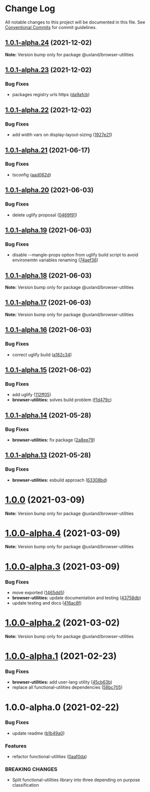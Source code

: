 # Change Log

All notable changes to this project will be documented in this file.
See [Conventional Commits](https://conventionalcommits.org) for commit guidelines.

## [1.0.1-alpha.24](https://github.com/uxland/uxland/compare/@uxland/browser-utilities@1.0.1-alpha.23...@uxland/browser-utilities@1.0.1-alpha.24) (2021-12-02)

**Note:** Version bump only for package @uxland/browser-utilities





## [1.0.1-alpha.23](https://github.com/uxland/uxland/compare/@uxland/browser-utilities@1.0.1-alpha.22...@uxland/browser-utilities@1.0.1-alpha.23) (2021-12-02)


### Bug Fixes

* packages registry urls https ([da9afcb](https://github.com/uxland/uxland/commit/da9afcbd2c6b611b11e9c21e3164bac5e7138b0d))





## [1.0.1-alpha.22](https://github.com/uxland/uxland/compare/@uxland/browser-utilities@1.0.1-alpha.21...@uxland/browser-utilities@1.0.1-alpha.22) (2021-12-02)


### Bug Fixes

* add width vars on display-layout-sizing ([1927e21](https://github.com/uxland/uxland/commit/1927e21c10293d655c8f87fea1761fcb543439bd))





## [1.0.1-alpha.21](https://github.com/uxland/uxland/compare/@uxland/browser-utilities@1.0.1-alpha.20...@uxland/browser-utilities@1.0.1-alpha.21) (2021-06-17)


### Bug Fixes

* tsconfig ([aad062d](https://github.com/uxland/uxland/commit/aad062d63effb7029c6854c9d14f93bb6f3ecd96))





## [1.0.1-alpha.20](https://github.com/uxland/uxland/compare/@uxland/browser-utilities@1.0.1-alpha.19...@uxland/browser-utilities@1.0.1-alpha.20) (2021-06-03)


### Bug Fixes

* delete uglify proposal ([0469f91](https://github.com/uxland/uxland/commit/0469f91da0fc74badd1f2f3f947585f4ca75f285))





## [1.0.1-alpha.19](https://github.com/uxland/uxland/compare/@uxland/browser-utilities@1.0.1-alpha.18...@uxland/browser-utilities@1.0.1-alpha.19) (2021-06-03)


### Bug Fixes

* disable --mangle-props option from uglify build script to avoid environemtn variables renaming ([74aef36](https://github.com/uxland/uxland/commit/74aef362e3b38b734cfe3c90e9bf4ce3d1b026da))





## [1.0.1-alpha.18](https://github.com/uxland/uxland/compare/@uxland/browser-utilities@1.0.1-alpha.17...@uxland/browser-utilities@1.0.1-alpha.18) (2021-06-03)

**Note:** Version bump only for package @uxland/browser-utilities





## [1.0.1-alpha.17](https://github.com/uxland/uxland/compare/@uxland/browser-utilities@1.0.1-alpha.16...@uxland/browser-utilities@1.0.1-alpha.17) (2021-06-03)

**Note:** Version bump only for package @uxland/browser-utilities





## [1.0.1-alpha.16](https://github.com/uxland/uxland/compare/@uxland/browser-utilities@1.0.1-alpha.15...@uxland/browser-utilities@1.0.1-alpha.16) (2021-06-03)


### Bug Fixes

* correct uglify build ([a182c34](https://github.com/uxland/uxland/commit/a182c34cdd7a79d94c6c6476b7ba12e59fbf1bbe))





## [1.0.1-alpha.15](https://github.com/uxland/uxland/compare/@uxland/browser-utilities@1.0.1-alpha.14...@uxland/browser-utilities@1.0.1-alpha.15) (2021-06-02)


### Bug Fixes

* add uglify ([112ff05](https://github.com/uxland/uxland/commit/112ff051f6344fbdff5d8c0e701256db78bb0d19))
* **browser-utilities:** solves build problem ([f1d479c](https://github.com/uxland/uxland/commit/f1d479c0e2b7ca22ddf04662526ba87a45c52cc4))





## [1.0.1-alpha.14](https://github.com/uxland/uxland/compare/@uxland/browser-utilities@1.0.1-alpha.13...@uxland/browser-utilities@1.0.1-alpha.14) (2021-05-28)


### Bug Fixes

* **browser-utilities:** fix package ([2a8ee79](https://github.com/uxland/uxland/commit/2a8ee79423209813cf9c0446960465f5bffaf02a))





## [1.0.1-alpha.13](https://github.com/uxland/uxland/compare/@uxland/browser-utilities@1.0.0...@uxland/browser-utilities@1.0.1-alpha.13) (2021-05-28)


### Bug Fixes

* **browser-utilities:** esbuild approach ([63308bd](https://github.com/uxland/uxland/commit/63308bd1a9d4319e696dc8ecc89b4c9135c54c2f))





# [1.0.0](https://github.com/uxland/uxland/compare/@uxland/browser-utilities@1.0.0-alpha.4...@uxland/browser-utilities@1.0.0) (2021-03-09)

**Note:** Version bump only for package @uxland/browser-utilities





# [1.0.0-alpha.4](https://github.com/uxland/uxland/compare/@uxland/browser-utilities@1.0.0-alpha.3...@uxland/browser-utilities@1.0.0-alpha.4) (2021-03-09)

**Note:** Version bump only for package @uxland/browser-utilities





# [1.0.0-alpha.3](https://github.com/uxland/uxland/compare/@uxland/browser-utilities@1.0.0-alpha.2...@uxland/browser-utilities@1.0.0-alpha.3) (2021-03-09)


### Bug Fixes

* move exported ([1465dd5](https://github.com/uxland/uxland/commit/1465dd5e80d5c6b1cb34a3ed5c46800ca7790304))
* **browser-utilities:** update documentation and testing ([43758db](https://github.com/uxland/uxland/commit/43758dbae73fd0ffa812477fbd185d875967a2d9))
* update testing and docs ([416ac8f](https://github.com/uxland/uxland/commit/416ac8f3cf10b644bba5dd679329daa2e1e2de45))





# [1.0.0-alpha.2](https://github.com/uxland/uxland/compare/@uxland/browser-utilities@1.0.0-alpha.1...@uxland/browser-utilities@1.0.0-alpha.2) (2021-03-02)

**Note:** Version bump only for package @uxland/browser-utilities





# [1.0.0-alpha.1](https://github.com/uxland/uxland/compare/@uxland/browser-utilities@1.0.0-alpha.0...@uxland/browser-utilities@1.0.0-alpha.1) (2021-02-23)


### Bug Fixes

* **browser-utilities:** add user-lang utility ([45cb63b](https://github.com/uxland/uxland/commit/45cb63b63b260085e7c4e56d93f7b087e44fe14c))
* replace all functional-utilities dependencies ([58bc705](https://github.com/uxland/uxland/commit/58bc7052d3c59fdeac3bad13b8f43b11b611b29b))





# 1.0.0-alpha.0 (2021-02-22)


### Bug Fixes

* update readme ([b1b49a0](https://github.com/uxland/uxland/commit/b1b49a06feaa531d7163f958e898d188e972c77c))


### Features

* refactor functional-utilities ([0aaf0da](https://github.com/uxland/uxland/commit/0aaf0da5d1804f9e7892dc04c63ab2bb57f9f3f9))


### BREAKING CHANGES

* Split functional-utilities library into three depending on purpose classification
